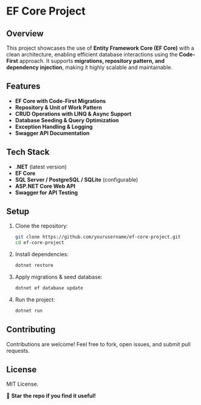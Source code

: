 # **EF Core Project**  

## **Overview**  
This project showcases the use of **Entity Framework Core (EF Core)** with a clean architecture, enabling efficient database interactions using the **Code-First** approach. It supports **migrations, repository pattern, and dependency injection**, making it highly scalable and maintainable.  

## **Features**  
- **EF Core with Code-First Migrations**  
- **Repository & Unit of Work Pattern**  
- **CRUD Operations with LINQ & Async Support**  
- **Database Seeding & Query Optimization**  
- **Exception Handling & Logging**  
- **Swagger API Documentation**  

## **Tech Stack**  
- **.NET** (latest version)  
- **EF Core**  
- **SQL Server / PostgreSQL / SQLite** (configurable)  
- **ASP.NET Core Web API**  
- **Swagger for API Testing**  

## **Setup**  
1. Clone the repository:  
   ```bash
   git clone https://github.com/yourusername/ef-core-project.git
   cd ef-core-project
   ```  
2. Install dependencies:  
   ```bash
   dotnet restore
   ```  
3. Apply migrations & seed database:  
   ```bash
   dotnet ef database update
   ```  
4. Run the project:  
   ```bash
   dotnet run
   ```  

## **Contributing**  
Contributions are welcome! Feel free to fork, open issues, and submit pull requests.  

## **License**  
MIT License.  

🚀 **Star the repo if you find it useful!**
